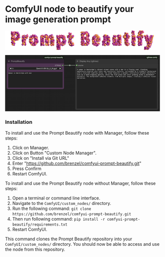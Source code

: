# ComfyUI node to beautify your image generation prompt

![Logo](examples/prompt-beautify.png)

![Screenshot](examples/screenshot.png)

### Installation

To install and use the Prompt Beautify node with Manager, follow these steps:

1. Click on Manager.
2. Click on Button "Custom Node Manager".
3. Click on "Install via Git URL"
4. Enter "https://github.com/brenzel/comfyui-prompt-beautify.git"
5. Press Confirm
6. Restart ComfyUI.


To install and use the Prompt Beautify node without Manager, follow these steps:

1. Open a terminal or command line interface.
2. Navigate to the `ComfyUI/custom_nodes/` directory.
3. Run the following command:
```git clone https://github.com/brenzel/comfyui-prompt-beautify.git```
4. Then run following command:
```pip install -r comfyui-prompt-beautify/requirements.txt```
6. Restart ComfyUI.

This command clones the Prompt Beautify repository into your `ComfyUI/custom_nodes/` directory. You should now be able to access and use the node from this repository.
